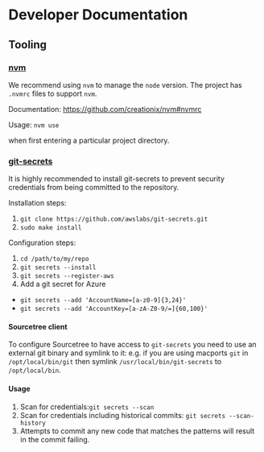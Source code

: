 # Developer Documentation

## Tooling

### [nvm](https://github.com/creationix/nvm)

We recommend using `nvm` to manage the `node` version.  The project has `.nvmrc` files to support `nvm`.

Documentation: https://github.com/creationix/nvm#nvmrc

Usage: `nvm use`

when first entering a particular project directory.

### [git-secrets](https://github.com/awslabs/git-secrets) 

It is highly recommended to install git-secrets to prevent security credentials from being committed to the repository.

Installation steps:

1.  ``git clone https://github.com/awslabs/git-secrets.git``
2.  ``sudo make install`` 

Configuration steps:

1. ``cd /path/to/my/repo``
2. ``git secrets --install``
3. ``git secrets --register-aws``
4. Add a git secret for Azure 
  - ``git secrets --add 'AccountName=[a-z0-9]{3,24}'``
  - ``git secrets --add 'AccountKey=[a-zA-Z0-9/=]{60,100}'``
  
#### Sourcetree client

To configure Sourcetree to have access to `git-secrets` you need to use an external git binary and symlink to it:
e.g. if you are using macports `git` in `/opt/local/bin/git` then symlink `/usr/local/bin/git-secrets` to `/opt/local/bin`.
  
#### Usage

1. Scan for credentials:``git secrets --scan``
2. Scan for credentials including historical commits: ``git secrets --scan-history``
3. Attempts to commit any new code that matches the patterns will result in the commit failing.  
